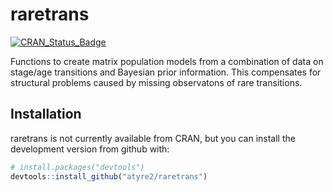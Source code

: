
<!-- README.md is generated from README.Rmd. Please edit that file -->
raretrans
=========

<!-- [![Travis-CI Build Status](https://travis-ci.org/hadley/pkgdown.svg?branch=master)](https://travis-ci.org/hadley/pkgdown) -->
[![CRAN\_Status\_Badge](http://www.r-pkg.org/badges/version/raretrans)](https://cran.r-project.org/package=raretrans)

Functions to create matrix population models from a combination of data on stage/age transitions and Bayesian prior information. This compensates for structural problems caused by missing observatons of rare transitions.

Installation
------------

raretrans is not currently available from CRAN, but you can install the development version from github with:

``` r
# install.packages("devtools")
devtools::install_github("atyre2/raretrans")
```
